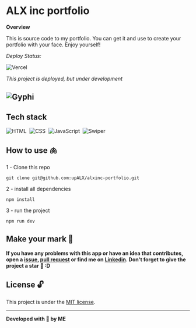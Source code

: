 # ALX inc portfolio

**Overview**

This is source code to my portfolio. You can get it and use to create your portfolio with your face. Enjoy yourself!

*Deploy Status:*

![Vercel](http://therealsujitk-vercel-badge.vercel.app/?app=alxinc-portfolio&style=for-the-badge&logo=false)


*This project is deployed, but under development*

![Gyphi](https://github.com/upALX/All-Assets/blob/main/gif-construction.webp)
---

## Tech stack
![HTML](https://img.shields.io/badge/-HTML-05122A?style=flat&logo=html5)&nbsp;
![CSS](https://img.shields.io/badge/-CSS-05122A?style=flat&logo=css3)&nbsp;
![JavaScript](https://img.shields.io/badge/-JavaScript-05122A?style=flat&logo=javascript)&nbsp;
![Swiper](https://img.shields.io/badge/-Swiper-05122A?style=flat&logo=Swiper)&nbsp;

## How to use 🫁

1 - Clone this repo
```
git clone git@github.com:upALX/alxinc-portfolio.git
```
2 - install all dependencies

```
npm install 
```
3 - run the project
```
npm run dev
```

## Make your mark :triangular_flag_on_post:      

**If you have any problems with this app or have an idea that contributes, open a [issue](https://github.com/upALX/alxinc-portfolio/issues), [pull request](https://github.com/upALX/alxinc-portfolio/pulls) or find me on [Linkedin](https://www.linkedin.com/in/alxinc/). Don't forget to give the project a star 🌟 :D**

## License :unlock:

This project is under the [MIT license](https://github.com/upALX/alxinc-portfolio/blob/main/LICENSE).

---

**Developed with 💜 by ME**
